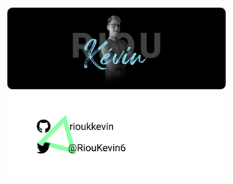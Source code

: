 ![Mee](https://github.com/rioukkevin/rioukkevin/blob/master/assets/MeGit.png?raw=true)

![Socials](https://github.com/rioukkevin/rioukkevin/blob/master/assets/Socials.png?raw=true)
